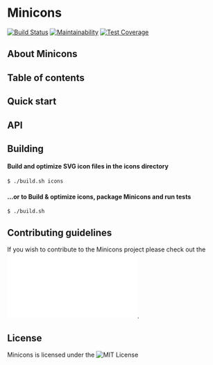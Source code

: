 # Minicons

[![Build Status](https://travis-ci.org/animify/Minicons.svg?branch=build_br)](https://travis-ci.org/animify/Minicons)
[![Maintainability](https://api.codeclimate.com/v1/badges/18c67260237745b56cbe/maintainability)](https://codeclimate.com/github/animify/Minicons/maintainability)
[![Test Coverage](https://api.codeclimate.com/v1/badges/18c67260237745b56cbe/test_coverage)](https://codeclimate.com/github/animify/Minicons/test_coverage)

## About Minicons

## Table of contents

## Quick start

## API

## Building

#### Build and optimize SVG icon files in the icons directory
```shell
$ ./build.sh icons
```

#### ...or to Build & optimize icons, package Minicons and run tests
```shell
$ ./build.sh
```

## Contributing guidelines

If you wish to contribute to the Minicons project please check out the ![contributing guidelines](CODE_OF_CONDUCT.md).

## License

Minicons is licensed under the ![MIT License](LICENSE)
